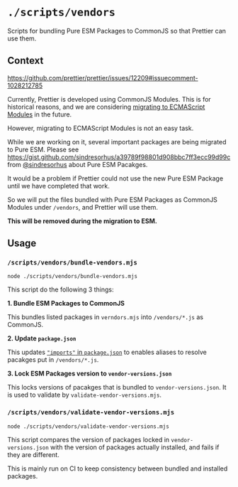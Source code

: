 # `./scripts/vendors`

Scripts for bundling Pure ESM Packages to CommonJS so that Prettier can use them.

## Context

https://github.com/prettier/prettier/issues/12209#issuecomment-1028212785

Currently, Prettier is developed using CommonJS Modules. This is for historical reasons, and we are considering [migrating to ECMAScript Modules](https://github.com/prettier/prettier/issues/10157) in the future.

However, migrating to ECMAScript Modules is not an easy task.

While we are working on it, several important packages are being migrated to Pure ESM. Please see https://gist.github.com/sindresorhus/a39789f98801d908bbc7ff3ecc99d99c from [@sindresorhus](https://github.com/sindresorhus) about Pure ESM Pacakges.

It would be a problem if Prettier could not use the new Pure ESM Package until we have completed that work.

So we will put the files bundled with Pure ESM Packages as CommonJS Modules under `/vendors`, and Prettier will use them.

**This will be removed during the migration to ESM.**

## Usage

### `/scripts/vendors/bundle-vendors.mjs`

```
node ./scripts/vendors/bundle-vendors.mjs
```

This script do the following 3 things:

**1. Bundle ESM Packages to CommonJS**

This bundles listed packages in `verndors.mjs` into `/vendors/*.js` as CommonJS.

**2. Update `package.json`**

This updates [`"imports"` in `package.json`](https://nodejs.org/api/packages.html#imports) to enables aliases to resolve pacakges put in `/vendors/*.js`.

**3. Lock ESM Packages version to `vendor-versions.json`**

This locks versions of pacakges that is bundled to `vendor-versions.json`. It is used to validate by `validate-vendor-versions.mjs`.

### `/scripts/vendors/validate-vendor-versions.mjs`

```
node ./scripts/vendors/validate-vendor-versions.mjs
```

This script compares the version of packages locked in `vendor-versions.json` with the version of packages actually installed, and fails if they are different.

This is mainly run on CI to keep consistency between bundled and installed packages.

